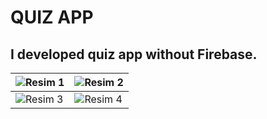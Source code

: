 # **QUIZ APP**

## **I developed quiz app without Firebase.**

| ![Resim 1](https://github.com/kadirkyr/FoodApp/assets/126793336/ecb1a90f-189d-4802-abec-15bff7592e17) | ![Resim 2](https://github.com/kadirkyr/quiz_app/assets/126793336/8abcf59c-ef73-404b-a284-06ba85942bf9) |
|-------------------------------------------------------------------------------------------------------------|-------------------------------------------------------------------------------------------------------------|
| ![Resim 3](https://github.com/kadirkyr/quiz_app/assets/126793336/ee136fb8-3e71-453a-9b0b-c30c0fb9d8a2) | ![Resim 4](https://github.com/kadirkyr/quiz_app/assets/126793336/f1d2aaed-e2d7-47d3-ab5c-0b8635163cc5) |


